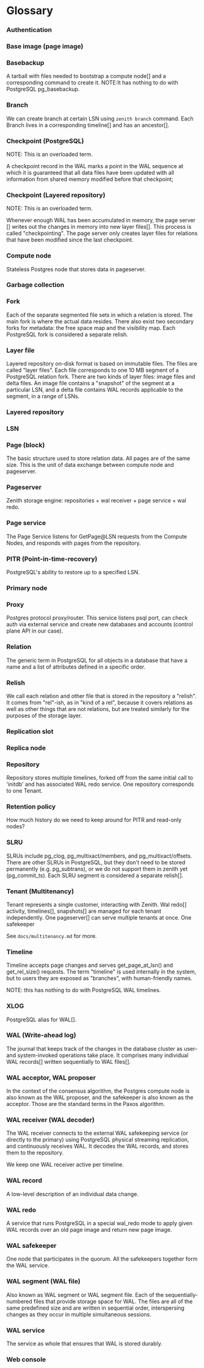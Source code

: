 # Glossary

### Authentication

### Base image (page image)

### Basebackup

A tarball with files needed to bootstrap a compute node[] and a corresponding command to create it.
NOTE:It has nothing to do with PostgreSQL pg_basebackup.

### Branch

We can create branch at certain LSN using `zenith branch` command.
Each Branch lives in a corresponding timeline[] and has an ancestor[].


### Checkpoint (PostgreSQL)

NOTE: This is an overloaded term.

A checkpoint record in the WAL marks a point in the WAL sequence at which it is guaranteed that all data files have been updated with all information from shared memory modified before that checkpoint; 

### Checkpoint (Layered repository)

NOTE: This is an overloaded term.

Whenever enough WAL has been accumulated in memory, the page server []
writes out the changes in memory into new layer files[]. This process
is called "checkpointing". The page server only creates layer files for
relations that have been modified since the last checkpoint. 

### Compute node

Stateless Postgres node that stores data in pageserver.

### Garbage collection

### Fork

Each of the separate segmented file sets in which a relation is stored. The main fork is where the actual data resides. There also exist two secondary forks for metadata: the free space map and the visibility map.
Each PostgreSQL fork is considered a separate relish.

### Layer file

Layered repository on-disk format is based on immutable files.  The
files are called "layer files". Each file corresponds to one 10 MB
segment of a PostgreSQL relation fork. There are two kinds of layer
files: image files and delta files. An image file contains a
"snapshot" of the segment at a particular LSN, and a delta file
contains WAL records applicable to the segment, in a range of LSNs.

### Layered repository

### LSN


### Page (block)

The basic structure used to store relation data. All pages are of the same size.
This is the unit of data exchange between compute node and pageserver.

### Pageserver

Zenith storage engine: repositories + wal receiver + page service + wal redo.

### Page service

The Page Service listens for GetPage@LSN requests from the Compute Nodes,
and responds with pages from the repository.


### PITR (Point-in-time-recovery)

PostgreSQL's ability to restore up to a specified LSN.

### Primary node


### Proxy

Postgres protocol proxy/router.
This service listens psql port, can check auth via external service
and create new databases and accounts (control plane API in our case).

### Relation

The generic term in PostgreSQL for all objects in a database that have a name and a list of attributes defined in a specific order.

### Relish

We call each relation and other file that is stored in the
repository a "relish". It comes from "rel"-ish, as in "kind of a
rel", because it covers relations as well as other things that are
not relations, but are treated similarly for the purposes of the
storage layer.

### Replication slot


### Replica node


### Repository

Repository stores multiple timelines, forked off from the same initial call to 'initdb'
and has associated WAL redo service.
One repository corresponds to one Tenant.

### Retention policy

How much history do we need to keep around for PITR and read-only nodes?

### SLRU

SLRUs include pg_clog, pg_multixact/members, and
pg_multixact/offsets. There are other SLRUs in PostgreSQL, but
they don't need to be stored permanently (e.g. pg_subtrans),
or we do not support them in zenith yet (pg_commit_ts).
Each SLRU segment is considered a separate relish[].

### Tenant (Multitenancy)
Tenant represents a single customer, interacting with Zenith.
Wal redo[] activity, timelines[], snapshots[] are managed for each tenant independently.
One pageserver[] can serve multiple tenants at once.
One safekeeper 

See `docs/multitenancy.md` for more.

### Timeline

Timeline accepts page changes and serves get_page_at_lsn() and
get_rel_size() requests. The term "timeline" is used internally
in the system, but to users they are exposed as "branches", with
human-friendly names.

NOTE: this has nothing to do with PostgreSQL WAL timelines.

### XLOG

PostgreSQL alias for WAL[].

### WAL (Write-ahead log)

The journal that keeps track of the changes in the database cluster as user- and system-invoked operations take place. It comprises many individual WAL records[] written sequentially to WAL files[].

### WAL acceptor, WAL proposer

In the context of the consensus algorithm, the Postgres
compute node is also known as the WAL proposer, and the safekeeper is also known
as the acceptor. Those are the standard terms in the Paxos algorithm.

### WAL receiver (WAL decoder)

The WAL receiver connects to the external WAL safekeeping service (or
directly to the primary) using PostgreSQL physical streaming
replication, and continuously receives WAL. It decodes the WAL records,
and stores them to the repository.

We keep one WAL receiver active per timeline.

### WAL record

A low-level description of an individual data change.

### WAL redo

A service that runs PostgreSQL in a special wal_redo mode
to apply given WAL records over an old page image and return new page image.

### WAL safekeeper

One node that participates in the quorum. All the safekeepers
together form the WAL service.

### WAL segment (WAL file)

Also known as WAL segment or WAL segment file. Each of the sequentially-numbered files that provide storage space for WAL. The files are all of the same predefined size and are written in sequential order, interspersing changes as they occur in multiple simultaneous sessions.

### WAL service

The service as whole that ensures that WAL is stored durably.

### Web console

